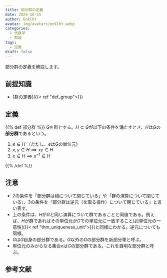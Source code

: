 ```yaml
---
title: 部分群の定義
date: 2024-10-15
author: Enklht
avatar: img/avatars/enklht.webp
categories:
  - 代数学
  - 群論
tags:
  - 定義
draft: false
---
```


部分群の定義を解説します。

<!--more-->

## 前提知識

- [群の定義]({{< ref "def_group">}})

## 定義

{{% def 部分群 %}}
$G$を群とする。$H \subset G$が以下の条件を満たすとき、$H$は$G$の**部分群**であるという。

1. $e \in H$ （ただし、$e$は$G$の単位元）
2. $x, y \in H \implies xy \in H$
3. $x \in H \implies x^{-1} \in H$

{{% /def %}}

## 注意

- 2の条件を「部分群は積について閉じている」や「群の演算について閉じている」、3の条件を「部分群は逆元（を取る操作）について閉じている」と言い表す。
- 上の条件は、$H$が$G$と同じ演算について群であることと同値である。例えば、$H$が群であればその単位元が$G$での単位元に一致することは[単位元の一意性]({{< ref "thm_uniqueness_unit">}})と同様にわかる。逆元についても同様。
- $G$は$G$自身の部分群である。$G$以外の$G$の部分群を新部分軍と呼ぶ。
- 単位元のみからなる集合${e}$は$G$の部分群である。これを自明な部分群と呼ぶ。

## 参考文献
